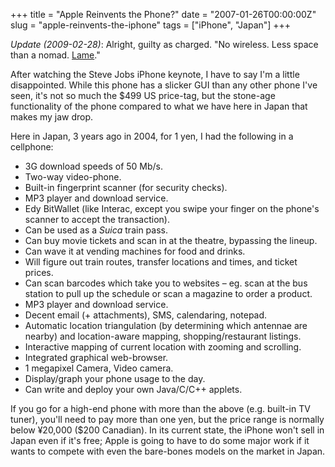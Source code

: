 +++
title = "Apple Reinvents the Phone?"
date = "2007-01-26T00:00:00Z"
slug = "apple-reinvents-the-iphone"
tags = ["iPhone", "Japan"]
+++

*Update (2009-02-28)*: Alright, guilty as charged. "No wireless. Less space
than a nomad.
[Lame](https://slashdot.org/story/01/10/23/1816257/Apple-releases-iPod)."

After watching the Steve Jobs iPhone keynote, I have to say I'm a little
disappointed. While this phone has a slicker GUI than any other phone I've
seen, it's not so much the $499 US price-tag, but the stone-age functionality
of the phone compared to what we have here in Japan that makes my jaw
drop.<!--more-->

Here in Japan, 3 years ago in 2004, for 1 yen, I had the following in a
cellphone:

* 3G download speeds of 50 Mb/s.
* Two-way video-phone.
* Built-in fingerprint scanner (for security checks).
* MP3 player and download service.
* Edy BitWallet (like Interac, except you swipe your finger on the
  phone's scanner to accept the transaction).
* Can be used as a *Suica* train pass.
* Can buy movie tickets and scan in at the theatre, bypassing the
  lineup.
* Can wave it at vending machines for food and drinks.
* Will figure out train routes, transfer locations and times, and
  ticket prices.
* Can scan barcodes which take you to websites – eg. scan at the bus
  station to pull up the schedule or scan a magazine to order a
  product.
* MP3 player and download service.
* Decent email (+ attachments), SMS, calendaring, notepad.
* Automatic location triangulation (by determining which antennae are
  nearby) and location-aware mapping, shopping/restaurant listings.
* Interactive mapping of current location with zooming and scrolling.
* Integrated graphical web-browser.
* 1 megapixel Camera, Video camera.
* Display/graph your phone usage to the day.
* Can write and deploy your own Java/C/C++ applets.

If you go for a high-end phone with more than the above (e.g. built-in TV
tuner), you'll need to pay more than one yen, but the price range is normally
below ¥20,000 ($200 Canadian). In its current state, the iPhone won't sell in
Japan even if it's free; Apple is going to have to do some major work if it
wants to compete with even the bare-bones models on the market in Japan.
